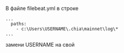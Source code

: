 В файле filebeat.yml в строке

```
...
  paths:
    - c:\Users\USERNAME\.chia\mainnet\log\*
...
```

замени USERNAME на свой